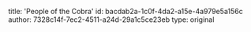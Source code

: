 title: 'People of the Cobra'
id: bacdab2a-1c0f-4da2-a15e-4a979e5a156c
author: 7328c14f-7ec2-4511-a24d-29a1c5ce23eb
type: original
